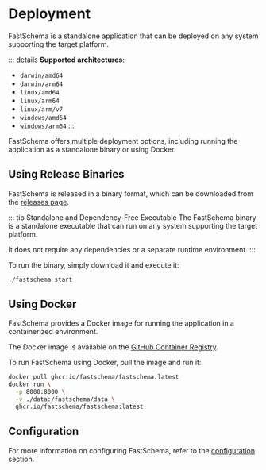 # Deployment

FastSchema is a standalone application that can be deployed on any system supporting the target platform.

::: details **Supported architectures**:

- `darwin/amd64`
- `darwin/arm64`
- `linux/amd64`
- `linux/arm64`
- `linux/arm/v7`
- `windows/amd64`
- `windows/arm64`
  :::

FastSchema offers multiple deployment options, including running the application as a standalone binary or using Docker.

## Using Release Binaries

FastSchema is released in a binary format, which can be downloaded from the [releases page](https://github.com/fastschema/fastschema/releases).

::: tip Standalone and Dependency-Free Executable
The FastSchema binary is a standalone executable that can run on any system supporting the target platform.

It does not require any dependencies or a separate runtime environment.
:::

To run the binary, simply download it and execute it:

```bash
./fastschema start
```

## Using Docker

FastSchema provides a Docker image for running the application in a containerized environment.

The Docker image is available on the [GitHub Container Registry](https://ghcr.io/fastschema/fastschema).

To run FastSchema using Docker, pull the image and run it:

```bash
docker pull ghcr.io/fastschema/fastschema:latest
docker run \
  -p 8000:8000 \
  -v ./data:/fastschema/data \
  ghcr.io/fastschema/fastschema:latest
```

## Configuration

For more information on configuring FastSchema, refer to the [configuration](/docs/configuration) section.
